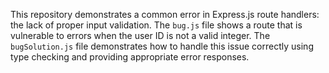 This repository demonstrates a common error in Express.js route handlers: the lack of proper input validation. The `bug.js` file shows a route that is vulnerable to errors when the user ID is not a valid integer. The `bugSolution.js` file demonstrates how to handle this issue correctly using type checking and providing appropriate error responses.